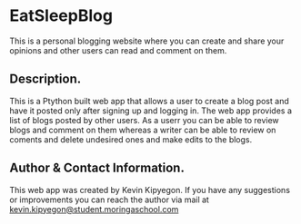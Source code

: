 # EatSleepBlog

This is a personal blogging website where you can create and share your opinions and other users can read and comment on them.

## Description.
This is a Ptython built web app that allows a user to create a blog post and have it posted only after signing up and logging in. The web app provides a list of blogs posted by other users. As a userr you can be able to review blogs and comment on them whereas a writer can be able to review on coments and delete undesired ones and make edits to the blogs.

## Author & Contact Information.
This web app was created by Kevin Kipyegon. If you have any suggestions or improvements you can reach the author via mail at kevin.kipyegon@student.moringaschool.com
